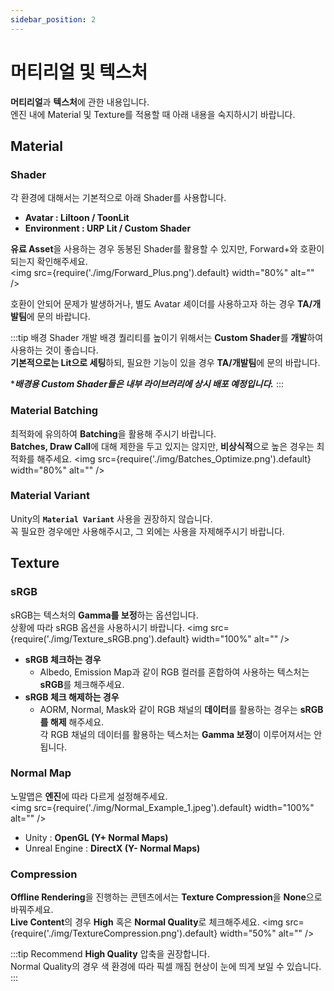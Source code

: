 ```yaml
---
sidebar_position: 2
---
```


# 머티리얼 및 텍스처
**머티리얼**과 **텍스처**에 관한 내용입니다. <br/>
엔진 내에 Material 및 Texture를 적용할 때 아래 내용을 숙지하시기 바랍니다.





## Material





### Shader
각 환경에 대해서는 기본적으로 아래 Shader를 사용합니다.
- **Avatar : Liltoon / ToonLit**
- **Environment : URP Lit / Custom Shader**

**유료 Asset**을 사용하는 경우 동봉된 Shader를 활용할 수 있지만, Forward+와 호환이 되는지 확인해주세요. <br/>
<img src={require('./img/Forward_Plus.png').default} width="80%" alt="" />

호환이 안되어 문제가 발생하거나, 별도 Avatar 셰이더를 사용하고자 하는 경우 **TA/개발팀**에 문의 바랍니다.

:::tip 배경 Shader 개발
배경 퀄리티를 높이기 위해서는 **Custom Shader**를 **개발**하여 사용하는 것이 좋습니다. <br/>
**기본적으로는 Lit으로 세팅**하되, 필요한 기능이 있을 경우 **TA/개발팀**에 문의 바랍니다.

****배경용 Custom Shader들은 내부 라이브러리에 상시 배포 예정입니다.***
:::





### Material Batching
최적화에 유의하여 **Batching**을 활용해 주시기 바랍니다. <br/>
**Batches, Draw Call**에 대해 제한을 두고 있지는 않지만, **비상식적**으로 높은 경우는 최적화를 해주세요.
<img src={require('./img/Batches_Optimize.png').default} width="80%" alt="" />





### Material Variant
Unity의 **`Material Variant`** 사용을 권장하지 않습니다. <br/>
꼭 필요한 경우에만 사용해주시고, 그 외에는 사용을 자제해주시기 바랍니다.





## Texture
### sRGB
sRGB는 텍스처의 **Gamma를 보정**하는 옵션입니다. <br/>
상황에 따라 sRGB 옵션을 사용하시기 바랍니다.
<img src={require('./img/Texture_sRGB.png').default} width="100%" alt="" />

- **sRGB 체크하는 경우**
    - Albedo, Emission Map과 같이 RGB 컬러를 혼합하여 사용하는 텍스처는 **sRGB**를 체크해주세요.
- **sRGB 체크 해제하는 경우**
    - AORM, Normal, Mask와 같이 RGB 채널의 **데이터**를 활용하는 경우는 **sRGB를 해제** 해주세요. <br/>
각 RGB 채널의 데이터를 활용하는 텍스처는 **Gamma 보정**이 이루어져서는 안됩니다.





### Normal Map
노말맵은 **엔진**에 따라 다르게 설정해주세요. <br/>
<img src={require('./img/Normal_Example_1.jpeg').default} width="100%" alt="" />
- Unity : **OpenGL (Y+ Normal Maps)**
- Unreal Engine : **DirectX (Y- Normal Maps)**





### Compression
**Offline Rendering**을 진행하는 콘텐츠에서는 **Texture Compression**을 **None**으로 바꿔주세요. <br/>
**Live Content**의 경우 **High** 혹은 **Normal Quality**로 체크해주세요.
<img src={require('./img/TextureCompression.png').default} width="50%" alt="" />

:::tip Recommend
**High Quality** 압축을 권장합니다. <br/>
Normal Quality의 경우 색 환경에 따라 픽셀 깨짐 현상이 눈에 띄게 보일 수 있습니다.
:::